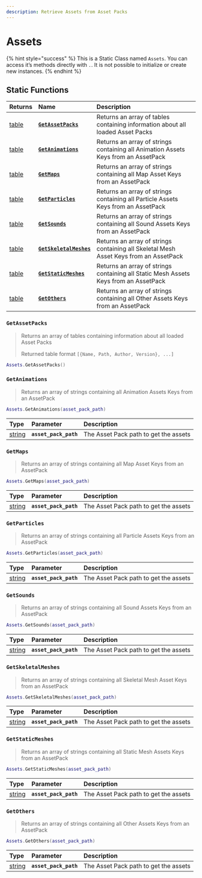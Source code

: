 ```yaml
---
description: Retrieve Assets from Asset Packs
---
```


# Assets

{% hint style="success" %}
This is a Static Class named `Assets`. You can access it’s methods directly with `.`. It is not possible to initialize or create new instances.
{% endhint %}

## Static Functions

| Returns | Name | Description |
| :--- | :--- | :--- |
| [table](../glossary/basic-types.md#table) | [**`GetAssetPacks`**](assets.md#getassetpacks) | Returns an array of tables containing information about all loaded Asset Packs |
| [table](../glossary/basic-types.md#table) | [**`GetAnimations`**](assets.md#getanimations) | Returns an array of strings containing all Animation Assets Keys from an AssetPack |
| [table](../glossary/basic-types.md#table) | [**`GetMaps`**](assets.md#getmaps) | Returns an array of strings containing all Map Asset Keys from an AssetPack |
| [table](../glossary/basic-types.md#table) | [**`GetParticles`**](assets.md#getparticles) | Returns an array of strings containing all Particle Assets Keys from an AssetPack |
| [table](../glossary/basic-types.md#table) | [**`GetSounds`**](assets.md#GetSounds) | Returns an array of strings containing all Sound Assets Keys from an AssetPack |
| [table](../glossary/basic-types.md#table) | [**`GetSkeletalMeshes`**](assets.md#GetSkeletalMeshes) | Returns an array of strings containing all Skeletal Mesh Asset Keys from an AssetPack |
| [table](../glossary/basic-types.md#table) | [**`GetStaticMeshes`**](assets.md#GetStaticMeshes) | Returns an array of strings containing all Static Mesh Assets Keys from an AssetPack |
| [table](../glossary/basic-types.md#table) | [**`GetOthers`**](assets.md#GetOthers) | Returns an array of strings containing all Other Assets Keys from an AssetPack |

### `GetAssetPacks`

> Returns an array of tables containing information about all loaded Asset Packs
>
> Returned table format `[{Name, Path, Author, Version}, ...]`

```lua
Assets.GetAssetPacks()
```

### `GetAnimations`

> Returns an array of strings containing all Animation Assets Keys from an AssetPack

```lua
Assets.GetAnimations(asset_pack_path)
```

| Type | Parameter | Description |
| :--- | :--- | :--- |
| [string](../glossary/basic-types.md#string) | **`asset_pack_path`** | The Asset Pack path to get the assets |

### `GetMaps`

> Returns an array of strings containing all Map Asset Keys from an AssetPack

```lua
Assets.GetMaps(asset_pack_path)
```

| Type | Parameter | Description |
| :--- | :--- | :--- |
| [string](../glossary/basic-types.md#string) | **`asset_pack_path`** | The Asset Pack path to get the assets |

### `GetParticles`

> Returns an array of strings containing all Particle Assets Keys from an AssetPack

```lua
Assets.GetParticles(asset_pack_path)
```

| Type | Parameter | Description |
| :--- | :--- | :--- |
| [string](../glossary/basic-types.md#string) | **`asset_pack_path`** | The Asset Pack path to get the assets |

### `GetSounds`

> Returns an array of strings containing all Sound Assets Keys from an AssetPack

```lua
Assets.GetSounds(asset_pack_path)
```

| Type | Parameter | Description |
| :--- | :--- | :--- |
| [string](../glossary/basic-types.md#string) | **`asset_pack_path`** | The Asset Pack path to get the assets |

### `GetSkeletalMeshes`

> Returns an array of strings containing all Skeletal Mesh Asset Keys from an AssetPack

```lua
Assets.GetSkeletalMeshes(asset_pack_path)
```

| Type | Parameter | Description |
| :--- | :--- | :--- |
| [string](../glossary/basic-types.md#string) | **`asset_pack_path`** | The Asset Pack path to get the assets |

### `GetStaticMeshes`

> Returns an array of strings containing all Static Mesh Assets Keys from an AssetPack

```lua
Assets.GetStaticMeshes(asset_pack_path)
```

| Type | Parameter | Description |
| :--- | :--- | :--- |
| [string](../glossary/basic-types.md#string) | **`asset_pack_path`** | The Asset Pack path to get the assets |

### `GetOthers`

> Returns an array of strings containing all Other Assets Keys from an AssetPack

```lua
Assets.GetOthers(asset_pack_path)
```

| Type | Parameter | Description |
| :--- | :--- | :--- |
| [string](../glossary/basic-types.md#string) | **`asset_pack_path`** | The Asset Pack path to get the assets |

